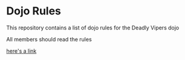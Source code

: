 Dojo Rules
==========

This repository contains a list of dojo rules for the Deadly Vipers dojo

All members should read the rules

[here's a link](https://github.com/deadlyvipers)
